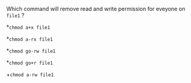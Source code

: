 Which command will remove read and write permission for eveyone on  `file1` ?

*`chmod a+x file1`

*`chmod a-rx file1`

*`chmod go-rw file1`

*`chmod go+r file1`

+`chmod a-rw file1`
